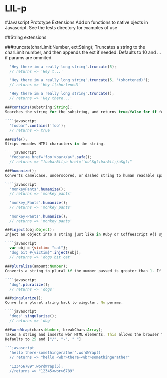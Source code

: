 LIL-p
=====

#Javascript Prototype Extensions
Add on functions to native ojects in Javascript. See the tests directory for examples of use

##String extensions

###truncate(charLimit:Number, ext:String);
Truncates a string to the charLimit number, and then appends the ext if needed. Defaults to 10 and ... if params are ommited.

````javascript
  'Hey there im a really long string'.truncate(5);
  // returns => 'Hey t...'

  'Hey there im a really long string'.truncate(5, '(shortened)');
  // returns => 'Hey t(shortened)'

  'Hey there im a really long string'.truncate();
  // returns => 'Hey there...'

###contains(substring:String);
Searches the string for the substring, and returns true/false for if found.

````javascript
  "foobar".contains('foo');
  // returns => true

###safe();
Strips encodes HTMl characters in the string.

````javascript
  "foobar<a href='foo'>bar</a>".safe();
  // returns => "foobar&lt;a href='foo'&gt;bar&lt;/a&gt;"

###humanize();
Converts camelcase, underscored, or dashed string to human readable space separated.

````javascript
  'monkeyPants'.humanize();
  // returns => 'monkey pants'

  'monkey_Pants'.humanize();
  // returns => 'monkey pants'

  'monkey-Pants'.humanize(); 
  // returns => 'monkey pants'

###inject(obj:Object);
Inject an object into a string just like in Ruby or Coffeescript #{} syntax

````javascript
  var obj = {victim: "cat"};
  "dog bit #{victim}".inject(obj);
  // returns => 'dogs bit cat'

###pluralize(amount:Number);
Converts a string to plural if the number passed is greater than 1. If nothing passed, converts to plural.

````javascript
  'dog'.pluralize();
  // returns => 'dogs'

###singularize();
Converts a plural string back to singular. No params.

````javascript
  'dogs'.singularize();
  // returns => 'dog'

###wordWrap(chars:Number, breakChars:Array);
Takes a string and inserts wbr HTML elements. This allows the browser to wrap within a word.
Defaults to 25 and ["/", "-", " "]

```javascript
  "hello there-somethingerather".wordWrap()
  // returns => "hello <wbr>there-<wbr>somethingerather"

  "123456789".wordWrap(5);
  //returns => "12345<wbr>6789"

